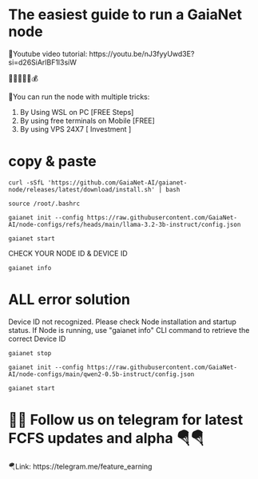 <h1>The easiest guide to run a GaiaNet node</h1>
<h>💎Youtube video tutorial: https://youtu.be/nJ3fyyUwd3E?si=d26SiArlBF1l3siW</h>

🫰💸💴🤑💲💰

<h>💎You can run the node with multiple tricks:</h>

1) By Using WSL on PC [FREE Steps]
2) By using free terminals on Mobile [FREE]
3) By using VPS 24X7 [ Investment ]

<h1>copy & paste</h1>  

```console
curl -sSfL 'https://github.com/GaiaNet-AI/gaianet-node/releases/latest/download/install.sh' | bash
```

```console
source /root/.bashrc
```

```console
gaianet init --config https://raw.githubusercontent.com/GaiaNet-AI/node-configs/refs/heads/main/llama-3.2-3b-instruct/config.json
```

```console
gaianet start
```
<h>CHECK YOUR NODE ID & DEVICE ID</h>

```console
gaianet info
```
<h1>ALL error solution</h1>

<h>Device ID not recognized. Please check Node installation and startup status. If Node is running, use "gaianet info" CLI command to retrieve the correct Device ID</h>

```console
gaianet stop
```

```console
gaianet init --config https://raw.githubusercontent.com/GaiaNet-AI/node-configs/main/qwen2-0.5b-instruct/config.json
```

```console
gaianet start
```

<h1>💎💎 Follow us on telegram for latest FCFS updates and alpha 🪂🪂</h1>
🪂Link: https://telegram.me/feature_earning
